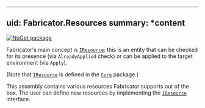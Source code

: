 <!--
SPDX-FileCopyrightText: 2025 Friedrich von Never <friedrich@fornever.me>

SPDX-License-Identifier: MIT
-->

---
uid: Fabricator.Resources
summary: *content
---

[![NuGet package][nuget.badge]][nuget.page]

Fabricator's main concept is [`IResource`][iresource]: this is an entity that can be checked for its presence (via `AlreadyApplied` check) or can be applied to the target environment (via `Apply`).

(Note that [`IResource`][iresource] is defined in the [`Core`][core] package.)

This assembly contains various resources Fabricator supports out of the box. The user can define new resources by implementing the [`IResource`][iresource] interface.

[core]: xref:Fabricator.Core
[iresource]: xref:Fabricator.Core.IResource
[nuget.badge]: https://img.shields.io/nuget/v/FVNever.Fabricator.Resources
[nuget.page]: https://www.nuget.org/packages/FVNever.Fabricator.Resources
